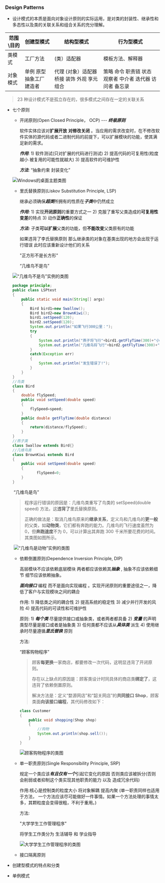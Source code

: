 ### Design Patterns

- 设计模式的本质是面向对象设计原则的实际运用，是对类的封装性、继承性和多态性以及类的关联关系和组合关系的充分理解。

| 范围\目的 | 创建型模式                   | 结构型模式                                        | 行为型模式                                                   |
| --------- | ---------------------------- | ------------------------------------------------- | ------------------------------------------------------------ |
| 类模式    | 工厂方法                     | (类）适配器                                       | 模板方法、解释器                                             |
| 对象模式  | 单例  原型  抽象工厂  建造者 | 代理  (对象）适配器  桥接  装饰  外观  享元  组合 | 策略  命令  职责链  状态  观察者  中介者  迭代器  访问者  备忘录 |

> 23 种设计模式不是孤立存在的，很多模式之间存在一定的关联关系

- 七个原则

  - 开闭原则(Open Closed Principle， OCP) --- ***终极原则***

    软件实体应该对**扩展开放** **对修改关闭** 。当应用的需求改变时，在不修改软件实体的源代码或者二进制代码的前提下，可以扩展模块的功能，使其满足新的需求。

    ***作用***: 1) 软件测试(只对扩展的代码进行测试) 2) 提高代码的可复用性(粒度越小 被复用的可能性就越大) 3) 提高软件的可维护性

    ***方法***:  “抽象约束 封装变化”

  ![Windows的桌面主题类图](Design-Patterns.assets/3-1Q113100151L5.gif)

  

  - 里氏替换原则(Liskov Substitution Principle, LSP)

    继承必须确保***超类***所拥有的性质在***子类***中仍然成立

    ***作用:*** 1) 实现**开闭原则**的重要方式之一 2) 克服了重写父类造成的**可复用性变差**的特点 3) 动作**正确性**的保证

    ***方法:*** 子类**可以扩展**父类的功能，但**不能改变**父类原有的功能 

    如果违背了李氏替换原则 那么继承类的对象在基类出现的地方会出现于运行错误 此时应该重新设计他们的关系

    "正方形不是长方形"

    “几维鸟不是鸟”

  ![“几维鸟不是鸟”实例的类图](Design-Patterns.assets/3-1Q11311094H32.gif)

  ```java
  package principle;
  public class LSPtest
  {
      public static void main(String[] args)
      {
          Bird bird1=new Swallow();
          Bird bird2=new BrownKiwi();
          bird1.setSpeed(120);
          bird2.setSpeed(120);
          System.out.println("如果飞行300公里：");
          try
          {
              System.out.println("燕子将飞行"+bird1.getFlyTime(300)+"小时.");
              System.out.println("几维鸟将飞行"+bird2.getFlyTime(300)+"小时。");
          }
          catch(Exception err)
          {
              System.out.println("发生错误了!");
          }
      }
  }
  //鸟类
  class Bird
  {
      double flySpeed;
      public void setSpeed(double speed)
      {
          flySpeed=speed;
      }
      public double getFlyTime(double distance)
      {
          return(distance/flySpeed);
      }
  }
  //燕子类
  class Swallow extends Bird{}
  //几维鸟类
  class BrownKiwi extends Bird
  {
      public void setSpeed(double speed)
      {
             flySpeed=0;
      }
  }
  ```

  ​		“几维鸟是鸟”

  > 程序运行错误的原因是：几维鸟类重写了鸟类的 setSpeed(double speed)  方法，这**违背了**里氏替换原则。
  >
  > 正确的做法是：取消几维鸟原来的**继承关系**，定义鸟和几维鸟的**更一般**的父类，如**动物类**，它们都有奔跑的能力。几维鸟的飞行速度虽然为 0，但**奔跑速度**不为 0，可以计算出其奔跑 300 千米所要花费的时间。其类图如图所示。

  ​	![“几维鸟是动物”实例的类图](Design-Patterns.assets/3-1Q11311101SN.gif)

  

  - 依赖倒置原则(Dependence Inversion Principle, DIP)

    高层模块不应该依赖底层模块 两者都应该依赖其***抽象*** ,  抽象不应该依赖细节 细节应该依赖抽象。

    ***面向接口*** 编程 而不是面向实现编程 。实现开闭原则的重要途径之一，降低了客户与实现模块之间的耦合

    作用: 1) 降低类之间的耦合性 2) 提高系统的稳定性 3) 减少并行开发的风险 4) 提高代码的可读性和可维护性

    原则: 1) ***每个类*** 尽量提供接口或抽象类，或者两者都具备 2) ***变量*** 的声明类型尽量是接口或者是抽象类 3) 任何类都不应该从***具体类*** 派生 4) 使用继承时尽量遵循***里氏替换*** 原则

    方法: 

    “顾客购物程序”

    > 顾客**每更换**一家商店，都要修改一次代码，这明显违背了开闭原则。
    >
    > 存在以上缺点的原因是：顾客类设计时同具体的商店类**绑定了**，这违背了依赖倒置原则。
    >
    > 解决方法是：定义“婺源网店”和“韶关网店”的**共同接口 Shop**，顾客类面**向该接口编程**，其代码修改如下：

    ```java
    class Customer
    {
        public void shopping(Shop shop)
        {
            //购物
            System.out.println(shop.sell());
        }
    }
    ```

    ![顾客购物程序的类图](Design-Patterns.assets/3-1Q113131610L7.gif)

  

  - 单一职责原则(Single Responsibility Principle, SRP)

    规定一个类应该***有且仅有一个***引起它变化的原因 否则类应该被拆分(否则会削弱或者抑制这个类实现其他职责的能力 以及 造成冗余代码)

    作用:核心是控制类的粒度大小 将对象解耦 提高内聚 (单一职责同样也适用于方法， 一个方法应该尽可能做好一件事情。如果一个方法处理的事情太多，其颗粒度会变得很粗，不利于重用。)

    方法: 

    "大学学生工作管理程序"

    将学生工作类分为 生活辅导 和 学业指导

    ![大学学生工作管理程序的类图](Design-Patterns.assets/3-1Q113133F4161.gif)

    

  - 接口隔离原则

- 创建型模式的特点和分类

- 单例模式





















